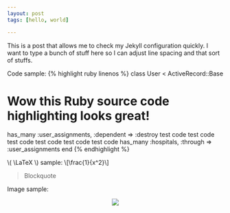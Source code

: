 ```yaml
---
layout: post
tags: [hello, world]

---
```


This is a post that allows me to check my Jekyll configuration quickly. I want to type a bunch of stuff here so I can adjust line spacing and that sort of stuffs.

Code sample:
{% highlight ruby linenos %}
class User &lt; ActiveRecord::Base
  # Wow this Ruby source code highlighting looks great!
  has_many :user_assignments, :dependent =&gt; :destroy test code test code test code test code test code test code 
  has_many :hospitals, :through =&gt; :user_assignments
end
{% endhighlight %}

\\( \LaTeX \\) sample:
\\[\frac{1}{x^2}\\]

> Blockquote

Image sample:

<p align="center"><img src="http://jekyllrb.com/img/logo-2x.png"></p>

